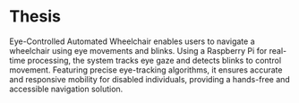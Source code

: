 # Thesis

Eye-Controlled Automated Wheelchair enables users to navigate a wheelchair using eye movements and blinks. Using a Raspberry Pi for real-time processing, the system tracks eye gaze and detects blinks to control movement. Featuring precise eye-tracking algorithms, it ensures accurate and responsive mobility for disabled individuals, providing a hands-free and accessible navigation solution.
